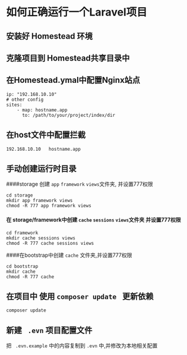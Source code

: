 # 如何正确运行一个Laravel项目

## 安装好 Homestead 环境

## 克隆项目到 Homestead共享目录中

## 在Homestead.ymal中配置Nginx站点

```Shell
ip: "192.168.10.10"
# other config
sites:
	- map: hostname.app
	  to: /path/to/your/project/index/dir
```

## 在host文件中配置拦截

```
192.168.10.10   hostname.app
```

## 手动创建运行时目录

####storage 创建 `app` `framework` `views`文件夹, 并设置777权限

```shell
cd storage
mkdir app framework views
chmod -R 777 app framework views
```

#### 在 storage/framework中创建 `cache` `sessions` `views`文件夹 并设置777权限

```shell
cd framework
mkdir cache sessions views
chmod -R 777 cache sessions views
```

####在bootstrap中创建 `cache` 文件夹,并设置777权限

```shell
cd bootstrap
mkdir cache
chmod -R 777 cache
```

## 在项目中 使用 `composer update ` 更新依赖

```shell
composer update
```

## 新建 ` .evn` 项目配置文件

把 ` .evn.example` 中的内容复制到 `.evn` 中,并修改为本地相关配置

